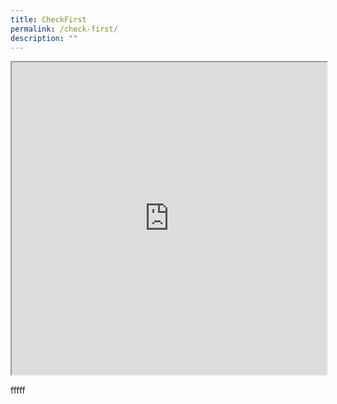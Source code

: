 ```yaml
---
title: CheckFirst
permalink: /check-first/
description: ""
---
```



<iframe style="width:100%;height:500px" src="https://www.checkfirst.gov.sg/c/39d57c46-9611-43db-977e-50ec55c5aef1"></iframe>


fffff